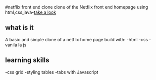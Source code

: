 #netflix front end clone
clone of the Netflix front end homepage using html,css,java-[take a look](https://anugrahks.github.io/NETFLIX-front-end-clone/)



## what is it
A basic and simple clone of a netflix home page 
build with:
-html
-css
-vanila
la js
## learning skills
-css grid
-styling tables
-tabs with Javascript 
